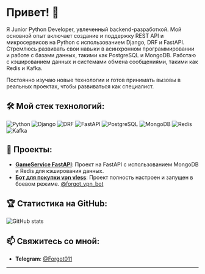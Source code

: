 # Привет! 👋

Я Junior Python Developer, увлеченный backend-разработкой. Мой основной опыт включает создание и поддержку REST API и микросервисов на Python с использованием Django, DRF и FastAPI. Стремлюсь развивать свои навыки в асинхронном программировании и работе с базами данных, такими как PostgreSQL и MongoDB. Работаю с кэшированием данных и системами обмена сообщениями, такими как Redis и Kafka.

Постоянно изучаю новые технологии и готов принимать вызовы в реальных проектах, чтобы развиваться как специалист.
## 🛠 Мой стек технологий:

![Python](https://img.shields.io/badge/Python-3.x-3776AB?style=for-the-badge&logo=python&logoColor=white)
![Django](https://img.shields.io/badge/Django-3.x-092E20?style=for-the-badge&logo=django&logoColor=white)
![DRF](https://img.shields.io/badge/DRF-3.x-red?style=for-the-badge&logo=django)
![FastAPI](https://img.shields.io/badge/FastAPI-0.95-009688?style=for-the-badge&logo=fastapi)
![PostgreSQL](https://img.shields.io/badge/PostgreSQL-13-blue?style=for-the-badge&logo=postgresql&logoColor=white)
![MongoDB](https://img.shields.io/badge/MongoDB-4.x-green?style=for-the-badge&logo=mongodb&logoColor=white)
![Redis](https://img.shields.io/badge/Redis-6.x-red?style=for-the-badge&logo=redis&logoColor=white)
![Kafka](https://img.shields.io/badge/Apache%20Kafka-2.8-black?style=for-the-badge&logo=apachekafka&logoColor=white)

## 🚀 Проекты:

- **[GameService FastAPI](https://github.com/Forgot-0/clone_steam)**: Проект на FastAPI с использованием MongoDB и Redis для кэширования данных.
- **[Бот для покупки vpn vless](https://github.com/Forgot-0/vpn_tg_bot)**: Проект полность настроен и запущен в боевом режиме.  [@forgot_vpn_bot](https://t.me/forgot_vpn_bot)
  
## 🏆 Статистика на GitHub:
![GitHub stats](https://github-readme-stats.vercel.app/api?username=Forgot-0&show_icons=true&theme=radical)

## 📫 Свяжитесь со мной:

- **Telegram**: [@Forgot011](https://t.me/Forgot011)
---
